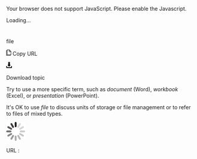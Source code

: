 Your browser does not support JavaScript. Please enable the Javascript.

Loading...

# 

file

![Copy URL](file_files/Copy.png)
Copy URL

![Download](file_files/Download.png)

Download topic

Try to use a more specific term, such as *document* (Word), *workbook* (Excel), or *presentation* (PowerPoint). 

It's OK to use *file* to discuss units of storage or file management or to refer to files of mixed types. 

![In progress](file_files/activity-large.gif)

URL :

